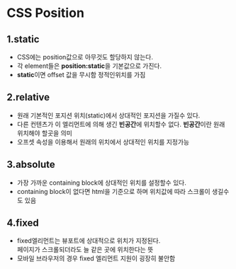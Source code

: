 # CSS Position
## 1.static
- CSS에는 position값으로 아무것도 할당하지 않는다.
- 각 element들은 **position:static**을 기본값으로 가진다.
- **static**이면 offset 값을 무시함 정적인위치를 가짐

## 2.relative
- 원래 기본적인 포지션 위치(static)에서 상대적인 포지션을 가질수 있다.
- 다른 컨텐츠가 이 엘리먼트에 의해 생긴 **빈공간**에 위치할수 없다.
    **빈공간**이란 원래 위치해야 할곳을 의미
- 오프셋 속성을 이용해서 원래의 위치에서 상대적인 위치를 지정가능

## 3.absolute
- 가장 가까운 containing block에 상대적인 위치를 설정할수 있다.
- containing block이 없다면 html을 기준으로 하며 위치값에 따라 스크롤이 생길수도 있음

## 4.fixed
- fixed엘리먼트는 뷰포트에 상대적으로 위치가 지정된다.<br>페이지가 스크롤되더라도 늘 같은 곳에 위치한다는 뜻
- 모바일 브라우저의 경우 fixed 엘리먼트 지원이 굉장히 불안함